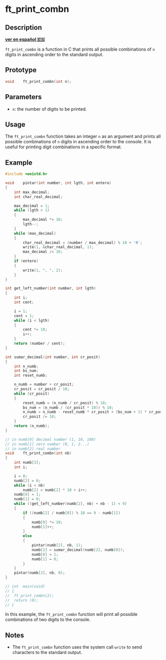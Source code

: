 # ft_print_combn

## Description
**[ver en español 🇪🇸](https://github.com/carloscm02/42-Telefonica/tree/main/C00/ex08)**

`ft_print_combn` is a function in C that prints all possible combinations of `n` digits in ascending order to the standard output.

## Prototype

```c
void	ft_print_combn(int n);
```

## Parameters

- `n`: the number of digits to be printed.

## Usage

The `ft_print_combn` function takes an integer `n` as an argument and prints all possible combinations of `n` digits in ascending order to the console. It is useful for printing digit combinations in a specific format.

## Example
```c
#include <unistd.h>

void	pintar(int number, int lgth, int entero)
{
	int	max_decimal;
	int	char_real_decimal;

	max_decimal = 1;
	while (lgth > 1)
	{
		max_decimal *= 10;
		lgth--;
	}
	while (max_decimal)
	{
		char_real_decimal = (number / max_decimal) % 10 + '0';
		write(1, &char_real_decimal, 1);
		max_decimal /= 10;
	}
	if (entero)
	{
		write(1, ", ", 2);
	}
}

int	get_left_number(int number, int lgth)
{
	int	i;
	int	cent;

	i = 1;
	cent = 1;
	while (i < lgth)
	{
		cent *= 10;
		i++;
	}
	return (number / cent);
}

int	sumar_decimal(int number, int cr_posit)
{
	int	n_numb;
	int	bs_num;
	int	reset_numb;

	n_numb = number + cr_posit;
	cr_posit = cr_posit / 10;
	while (cr_posit)
	{
		reset_numb = (n_numb / cr_posit) % 10;
		bs_num = (n_numb / (cr_posit * 10)) % 10;
		n_numb = n_numb - reset_numb * cr_posit + (bs_num + 1) * cr_posit;
		cr_posit /= 10;
	}
	return (n_numb);
}

// in numb[0] decimal number (1, 10, 100)
// in numb[1] zero number (0, 1, 2...)
// in numb[2] real number
void	ft_print_combn(int nb)
{
	int	numb[3];
	int	i;

	i = 0;
	numb[2] = 0;
	while (i < nb)
		numb[2] = numb[2] * 10 + i++;
	numb[0] = 1;
	numb[1] = 0;
	while ((get_left_number(numb[2], nb) + nb - 1) < 9)
	{
		if ((numb[2] / numb[0]) % 10 == 9 - numb[1])
		{
			numb[0] *= 10;
			numb[1]++;
		}
		else
		{
			pintar(numb[2], nb, 1);
			numb[2] = sumar_decimal(numb[2], numb[0]);
			numb[0] = 1;
			numb[1] = 0;
		}
	}
	pintar(numb[2], nb, 0);
}

// int	main(void)
// {
// 	ft_print_combn(2);
// 	return (0);
// }
```

In this example, the `ft_print_combn` function will print all possible combinations of two digits to the console.

## Notes

- The `ft_print_combn` function uses the system call `write` to send characters to the standard output.